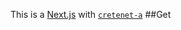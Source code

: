 This is a [Next.js](https://nextjs.org/)
with [`cretenet-a`](https://github.com/verel/et.js/tree/caary/ckag/reaeneta)
##Get
